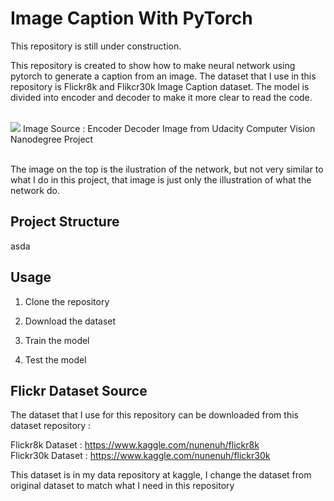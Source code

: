 # Image Caption With PyTorch

This repository is still under construction.

This repository is created to show how to make neural network using pytorch to generate a caption from an image. The dataset that I use in this repository is Flickr8k and Flikcr30k Image Caption dataset. The model is divided into encoder and decoder to make it more clear to read the code. 
<br/> <br/>

<img src="assets/images/encoder-decoder.png"/>
Image Source : Encoder Decoder Image from Udacity Computer Vision Nanodegree Project
<br/><br/>

The image on the top is the ilustration of the network, but not very similar to what I do in this project, that image is just only the illustration of what the network do. <br/>




## Project Structure
asda

## Usage
1. Clone the repository


2. Download the dataset


3. Train the model


4. Test the model



## Flickr Dataset Source
The dataset that I use for this repository can be downloaded from this dataset repository :

Flickr8k Dataset  : https://www.kaggle.com/nunenuh/flickr8k <br/>
Flickr30k Dataset : https://www.kaggle.com/nunenuh/flickr30k

This dataset is in my data repository at kaggle, I change the dataset from original dataset to match what I need in this repository
